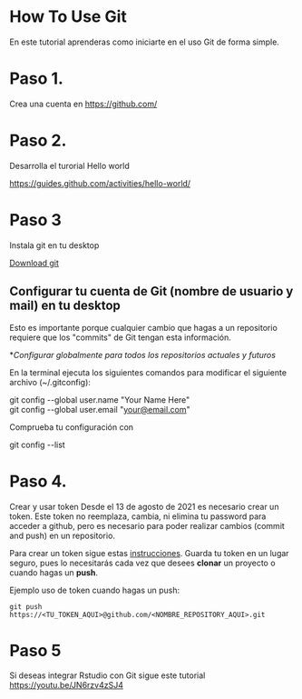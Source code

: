 # How To Use Git

En este tutorial aprenderas como iniciarte en el uso Git de forma simple.

# Paso 1.
Crea una cuenta en https://github.com/

# Paso 2.
Desarrolla el turorial Hello world

https://guides.github.com/activities/hello-world/

# Paso 3
Instala git en tu desktop

[Download git](https://docs.github.com/es/desktop/installing-and-configuring-github-desktop/installing-github-desktop)

## Configurar tu cuenta de Git (nombre de usuario y mail) en tu desktop

Esto es importante porque cualquier cambio que hagas a un repositorio requiere que los "commits" de Git tengan esta información.

**Configurar globalmente para todos los repositorios actuales y futuros*

En la terminal ejecuta los siguientes comandos para modificar el siguiente archivo (~/.gitconfig):

git config --global user.name "Your Name Here"  
git config --global user.email "your@email.com"

Comprueba tu configuración con 

git config --list

# Paso 4.
Crear y usar token
Desde el 13 de agosto de 2021 es necesario crear un token. Este token no reemplaza, cambia, ni elimina tu password para acceder a github, pero es necesario para poder realizar cambios (commit and push) en un repositorio. 

Para crear un token sigue estas [instrucciones](https://docs.github.com/es/github/authenticating-to-github/keeping-your-account-and-data-secure/creating-a-personal-access-token). Guarda tu token en un lugar seguro, pues lo necesitarás cada vez que desees **clonar** un proyecto o cuando hagas un **push**.

Ejemplo uso de token cuando hagas un push:

    git push https://<TU_TOKEN_AQUI>@github.com/<NOMBRE_REPOSITORY_AQUI>.git

# Paso 5
Si deseas integrar Rstudio con Git sigue este tutorial
https://youtu.be/JN6rzv4zSJ4
